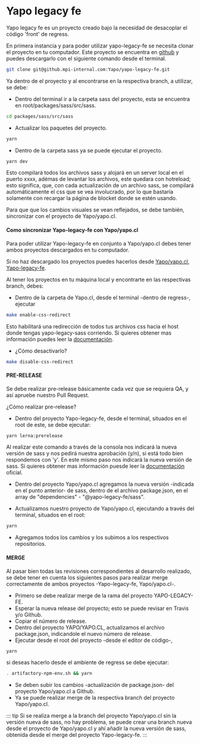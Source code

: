 # Yapo legacy fe

Yapo legacy fe es un proyecto creado bajo la necesidad de desacoplar el código 'front' de regress.

En primera instancia y para poder utilizar yapo-legacy-fe se necesita clonar el proyecto en tu computador.
Este proyecto se encuentra en [github](https://github.mpi-internal.com/Yapo/yapo-legacy-fe) y puedes descargarlo con el siguiente comando desde el terminal. 
``` bash
git clone git@github.mpi-internal.com:Yapo/yapo-legacy-fe.git
```

Ya dentro de el proyecto y al encontrarse en la respectiva branch, a utilizar, se debe:
- Dentro del terminal ir a la carpeta sass del proyecto, esta se encuentra en root/packages/sass/src/sass.
``` bash
cd packages/sass/src/sass
```
- Actualizar los paquetes del proyecto.
``` bash
yarn
```
- Dentro de la carpeta sass ya se puede ejecutar el proyecto.
``` bash
yarn dev
```

Esto compilará todos los archivos sass y alojará en un server local en el puerto xxxx, adémas de levantar los archivos, este quedara con hotreload; esto significa, que, con cada actualización de un archivo sass, se compilará automáticamente el css que se vea involucrado, por lo que bastaría solamente con recargar la página de blocket donde se estén usando.

Para que que los cambios visuales se vean reflejados, se debe también, sincronizar con el proyecto de Yapo/yapo.cl.

#### Como sincronizar Yapo-legacy-fe con Yapo/yapo.cl

Para poder utilizar Yapo-legacy-fe en conjunto a Yapo/yapo.cl debes tener ambos proyectos descargados en tu computador.

Si no haz descargado los proyectos puedes hacerlos desde [Yapo/yapo.cl](git@github.mpi-internal.com:Yapo/Yapo.cl.git), [Yapo-legacy-fe](https://github.mpi-internal.com/Yapo/yapo-legacy-fe).

Al tener los proyectos en tu máquina local y encontrarte en las respectivas branch, debes:
- Dentro de la carpeta de Yapo.cl, desde el terminal -dentro de regress-, ejecutar
``` bash
make enable-css-redirect
```
Esto habilitará una redirección de todos tus archivos css hacia el host donde tengas yapo-legacy-sass corriendo. Si quieres obtener mas información puedes leer la [documentación](https://confluence.mpi-internal.com/pages/viewpage.action?spaceKey=YAPO&title=Development+with+yapo-legacy-fe).

- ¿Cómo desactivarlo?
``` bash
make disable-css-redirect
```

#### PRE-RELEASE

Se debe realizar pre-release básicamente cada vez que se requiera QA, y así apruebe nuestro Pull Request.

¿Cómo realizar pre-release?
- Dentro del proyecto Yapo-legacy-fe, desde el terminal, situados en el root de este, se debe ejecutar:
``` bash
yarn lerna:prerelease
```
  Al realizar este comando a través de la consola nos indicará la nueva versión de sass y nos pedirá nuestra aprobación (y/n), si está todo bien respondemos con 'y'. En este mismo paso nos indicará la nueva versión de sass. Si quieres obtener mas información puesde leer la [documentación](https://github.com/lerna/lerna) oficial.

- Dentro del proyecto Yapo/yapo.cl agregamos la nueva versión -indicada en el punto anterior- de sass, dentro de el archivo package.json, en el array de "dependencies" - "@yapo-legacy-fe/sass".

- Actualizamos nuestro proyecto de Yapo/yapo.cl, ejecutando a través del terminal, situados en el root:
``` bash 
yarn
```

- Agregamos todos los cambios y los subimos a los respectivos repositorios.


#### MERGE

Al pasar bien todas las revisiones correspondientes al desarrollo realizado, se debe tener en cuenta los siguientes pasos para realizar merge correctamente de ambos proyectos -Yapo-legacy-fe, Yapo/yapo.cl-.
- Primero se debe realizar merge de la rama del proyecto YAPO-LEGACY-FE.
- Esperar la nueva release del proyecto; esto se puede revisar en Travis y/o Github.
- Copiar el número de release.
- Dentro del proyecto YAPO/YAPO.CL, actualizamos el archivo package.json, indicandole el nuevo número de release.
- Ejecutar desde el root del proyecto -desde el editor de código-, 
``` bash
yarn
```
si deseas hacerlo desde el ambiente de regress se debe ejecutar:
``` bash
. artifactory-npm-env.sh && yarn
```
- Se deben subir los cambios -actualización de package.json- del proyecto Yapo/yapo.cl a Github.
- Ya se puede realizar merge de la respectiva branch del proyecto Yapo/yapo.cl.

::: tip
Si se realiza merge a la branch del proyecto Yapo/yapo.cl sin la versión nueva de sass, no hay problema, se puede crear una branch nueva desde el proyecto de Yapo/yapo.cl y ahí añadir la nueva versión de sass, obtenida desde el merge del proyecto Yapo-legacy-fe.
:::